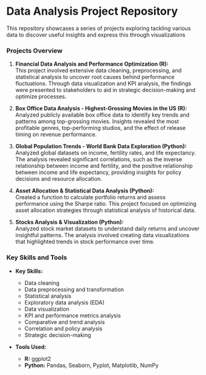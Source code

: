 # Data Analysis Project Repository

This repository showcases a series of projects exploring tackling various data to discover useful insights and express this through visualizations 

### Projects Overview

1. **Financial Data Analysis and Performance Optimization (R):**  
   This project involved extensive data cleaning, preprocessing, and statistical analysis to uncover root causes behind performance fluctuations. Through data visualization and KPI analysis, the findings were presented to stakeholders to aid in strategic decision-making and optimize processes.

2. **Box Office Data Analysis - Highest-Grossing Movies in the US (R):**  
   Analyzed publicly available box office data to identify key trends and patterns among top-grossing movies. Insights revealed the most profitable genres, top-performing studios, and the effect of release timing on revenue performance.

3. **Global Population Trends - World Bank Data Exploration (Python):**  
   Analyzed global datasets on income, fertility rates, and life expectancy. The analysis revealed significant correlations, such as the inverse relationship between income and fertility, and the positive relationship between income and life expectancy, providing insights for policy decisions and resource allocation.

4. **Asset Allocation & Statistical Data Analysis (Python):**  
   Created a function to calculate portfolio returns and assess performance using the Sharpe ratio. This project focused on optimizing asset allocation strategies through statistical analysis of historical data.

5. **Stocks Analysis & Visualization (Python):**  
   Analyzed stock market datasets to understand daily returns and uncover insightful patterns. The analysis involved creating data visualizations that highlighted trends in stock performance over time.


### Key Skills and Tools

- **Key Skills:**  
  - Data cleaning  
  - Data preprocessing and transformation  
  - Statistical analysis  
  - Exploratory data analysis (EDA)  
  - Data visualization  
  - KPI and performance metrics analysis  
  - Comparative and trend analysis  
  - Correlation and policy analysis  
  - Strategic decision-making

- **Tools Used:**  
  - **R:** ggplot2  
  - **Python:** Pandas, Seaborn, Pyplot, Matplotlib, NumPy

